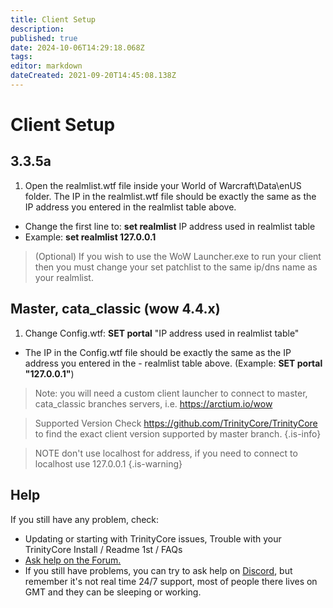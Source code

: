 ```yaml
---
title: Client Setup
description: 
published: true
date: 2024-10-06T14:29:18.068Z
tags: 
editor: markdown
dateCreated: 2021-09-20T14:45:08.138Z
---
```


# Client Setup
## 3.3.5a
1. Open the realmlist.wtf file inside your World of Warcraft\Data\enUS folder. The IP in the realmlist.wtf file should be exactly the same as the IP address you entered in the realmlist table above.

- Change the first line to: **set realmlist** IP address used in realmlist table
- Example: **set realmlist 127.0.0.1**
> (Optional) If you wish to use the WoW Launcher.exe to run your client then you must change your set patchlist to the same ip/dns name as your realmlist.

## Master, cata_classic (wow 4.4.x)
1. Change Config.wtf: **SET portal** "IP address used in realmlist table"
- The IP in the Config.wtf file should be exactly the same as the IP address you entered in the - realmlist table above. (Example: **SET portal "127.0.0.1"**)
> Note: you will need a custom client launcher to connect to master, cata_classic branches servers, i.e. https://arctium.io/wow

> Supported Version
Check https://github.com/TrinityCore/TrinityCore to find the exact client version supported by master branch.
{.is-info}

> NOTE don't use localhost for address, if you need to connect to localhost use 127.0.0.1
{.is-warning}

  ##  Help

If you still have any problem, check:

- Updating or starting with TrinityCore issues, Trouble with your TrinityCore Install / Readme 1st / FAQs
- [Ask help on the Forum.](https://talk.trinitycore.org/)
- If you still have problems, you can try to ask help on [Discord](https://discord.com/invite/HPP3wNh), but remember it's not real time 24/7 support, most of people there lives on GMT and they can be sleeping or working.
